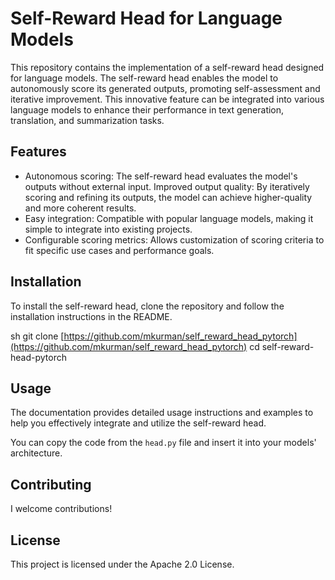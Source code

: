 # Self-Reward Head for Language Models

This repository contains the implementation of a self-reward head designed for language models. The self-reward head enables the model to autonomously score its generated outputs, promoting self-assessment and iterative improvement. This innovative feature can be integrated into various language models to enhance their performance in text generation, translation, and summarization tasks.

## Features

- Autonomous scoring: The self-reward head evaluates the model's outputs without external input.
Improved output quality: By iteratively scoring and refining its outputs, the model can achieve higher-quality and more coherent results.
- Easy integration: Compatible with popular language models, making it simple to integrate into existing projects.
- Configurable scoring metrics: Allows customization of scoring criteria to fit specific use cases and performance goals.

## Installation

To install the self-reward head, clone the repository and follow the installation instructions in the README.

sh
git clone [https://github.com/mkurman/self_reward_head_pytorch](https://github.com/mkurman/self_reward_head_pytorch)
cd self-reward-head-pytorch

## Usage

The documentation provides detailed usage instructions and examples to help you effectively integrate and utilize the self-reward head.

You can copy the code from the `head.py` file and insert it into your models' architecture.

## Contributing

I welcome contributions!

## License

This project is licensed under the Apache 2.0 License.
